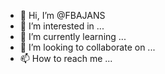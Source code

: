 - 👋 Hi, I’m @FBAJANS
- 👀 I’m interested in ...
- 🌱 I’m currently learning ...
- 💞️ I’m looking to collaborate on ...
- 📫 How to reach me ...

<!---
FBAJANS/FBAJANS is a ✨ special ✨ repository because its `README.md` (this file) appears on your GitHub profile.
You can click the Preview link to take a look at your changes.
--->
